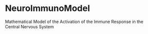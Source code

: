 # NeuroImmunoModel
Mathematical Model of the Activation of the Immune Response in the Central Nervous System

